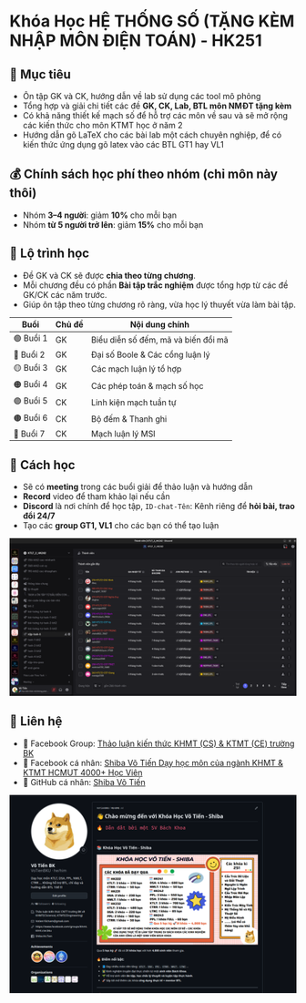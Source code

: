 # Khóa Học HỆ THỐNG SỐ (TẶNG KÈM NHẬP MÔN ĐIỆN TOÁN) - HK251 

## 🎯 Mục tiêu
- Ôn tập GK và CK, hướng dẫn về lab sử dụng các tool mô phỏng 
- Tổng hợp và giải chi tiết các đề **GK, CK, Lab, BTL môn NMĐT tặng kèm**
- Có khả năng thiết kế mạch số để hỗ trợ các môn về sau và sẽ mở rộng các kiến thức cho môn KTMT học ở năm 2
- Hướng dẫn gõ LaTeX cho các bài lab một cách chuyên nghiệp, để có kiến thức ứng dụng gõ latex vào các BTL GT1 hay VL1

## 💰 Chính sách học phí theo nhóm (chỉ môn này thôi)

- Nhóm **3–4 người**: giảm **10%** cho mỗi bạn  
- Nhóm **từ 5 người trở lên**: giảm **15%** cho mỗi bạn  

## 📅 Lộ trình học

- Đề GK và CK sẽ được **chia theo từng chương**.  
- Mỗi chương đều có phần **Bài tập trắc nghiệm** được tổng hợp từ các đề GK/CK các năm trước.  
- Giúp ôn tập theo từng chương rõ ràng, vừa học lý thuyết vừa làm bài tập.  

| Buổi | Chủ đề | Nội dung chính |
|------|--------|----------------|
| 🟢 Buổi 1 | GK | Biểu diễn số đếm, mã và biến đổi mã |
| 🔵 Buổi 2 | GK | Đại số Boole & Các cổng luận lý |
| 🟡 Buổi 3 | GK | Các mạch luận lý tổ hợp |
| 🟠 Buổi 4 | GK | Các phép toán & mạch số học |
| 🟣 Buổi 5 | CK | Linh kiện mạch tuần tự |
| 🟤 Buổi 6 | CK | Bộ đếm & Thanh ghi |
| 🔴 Buổi 7 | CK | Mạch luận lý MSI |


## 📖 Cách học
- Sẽ có **meeting** trong các buổi giải để thảo luận và hướng dẫn  
- **Record** video để tham khảo lại nếu cần  
- **Discord** là nơi chính để học tập, `ID-chat-Tên`: Kênh riêng để **hỏi bài, trao đổi 24/7**   
- Tạo các **group GT1, VL1** cho các bạn có thể tạo luận

![](../images/discord.png)

## 📌 Liên hệ
- 📘 Facebook Group: [Thảo luận kiến thức KHMT (CS) & KTMT (CE) trường BK](https://www.facebook.com/groups/khmt.ktmt.cse.bku)  
- 👤 Facebook cá nhân: [Shiba Võ Tiến Dạy học môn của ngành KHMT & KTMT HCMUT 4000+ Học Viên](https://www.facebook.com/Shiba.Vo.Tien)  
- 👤 GitHub cá nhân: [Shiba Võ Tiến](https://github.com/VoTienBKU)  

![](../images/github.png)
